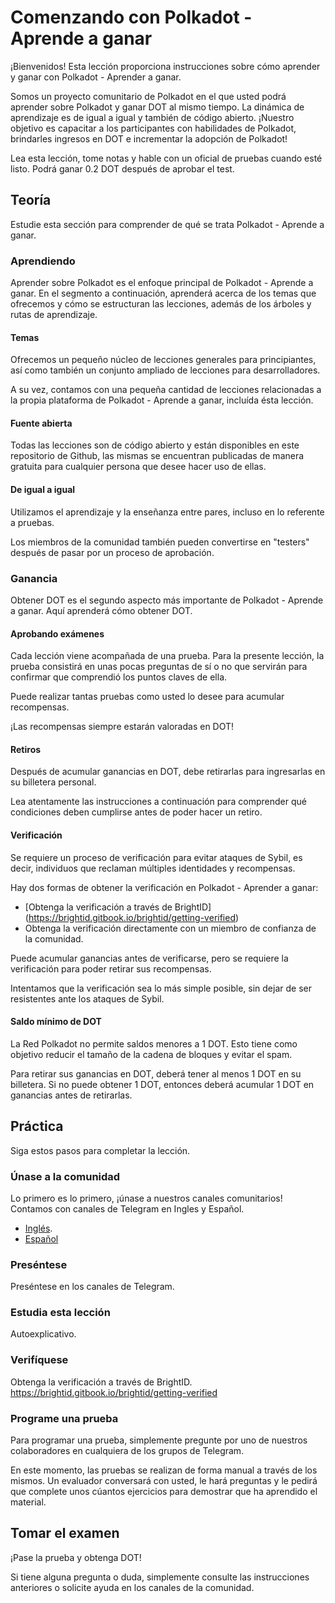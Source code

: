 # Comenzando con Polkadot - Aprende a ganar

¡Bienvenidos! Esta lección proporciona instrucciones sobre cómo aprender y ganar con Polkadot - Aprender a ganar.

Somos un proyecto comunitario de Polkadot en el que usted podrá aprender sobre Polkadot y ganar DOT al mismo tiempo. La dinámica de aprendizaje es de igual a igual y también de código abierto. ¡Nuestro objetivo es capacitar a los participantes con habilidades de Polkadot, brindarles ingresos en DOT e incrementar la adopción de Polkadot!

Lea esta lección, tome notas y hable con un oficial de pruebas cuando esté listo. Podrá ganar 0.2 DOT después de aprobar el test.

## Teoría
Estudie esta sección para comprender de qué se trata Polkadot - Aprende a ganar.

### Aprendiendo
Aprender sobre Polkadot es el enfoque principal de Polkadot - Aprende a ganar. En el segmento a continuación, aprenderá acerca de los temas que ofrecemos y cómo se estructuran las lecciones, además de los árboles y rutas de aprendizaje.

#### Temas

Ofrecemos un pequeño núcleo de lecciones generales para principiantes, así como también un conjunto ampliado de lecciones para desarrolladores.

A su vez, contamos con una pequeña cantidad de lecciones relacionadas a la propia plataforma de Polkadot - Aprende a ganar, incluída ésta lección.

#### Fuente abierta
Todas las lecciones son de código abierto y están disponibles en este repositorio de Github, las mismas se encuentran publicadas de manera gratuita para cualquier persona que desee hacer uso de ellas.

#### De igual a igual
Utilizamos el aprendizaje y la enseñanza entre pares, incluso en lo referente a pruebas.

Los miembros de la comunidad también pueden convertirse en "testers" después de pasar por un proceso de aprobación.

### Ganancia
Obtener DOT es el segundo aspecto más importante de Polkadot - Aprende a ganar. Aquí aprenderá cómo obtener DOT.

#### Aprobando exámenes
Cada lección viene acompañada de una prueba. Para la presente lección, la prueba consistirá en unas pocas preguntas de sí o no que servirán para confirmar que comprendió los puntos claves de ella.

Puede realizar tantas pruebas como usted lo desee para acumular recompensas.

¡Las recompensas siempre estarán valoradas en DOT!

#### Retiros
Después de acumular ganancias en DOT, debe retirarlas para ingresarlas en su billetera personal.

Lea atentamente las instrucciones a continuación para comprender qué condiciones deben cumplirse antes de poder hacer un retiro.

#### Verificación
Se requiere un proceso de verificación para evitar ataques de Sybil, es decir, individuos que reclaman múltiples identidades y recompensas.

Hay dos formas de obtener la verificación en Polkadot - Aprender a ganar:

 - [Obtenga la verificación a través de BrightID] (https://brightid.gitbook.io/brightid/getting-verified)
 - Obtenga la verificación directamente con un miembro de confianza de la comunidad.

Puede acumular ganancias antes de verificarse, pero se requiere la verificación para poder retirar sus recompensas.

Intentamos que la verificación sea lo más simple posible, sin dejar de ser resistentes ante los ataques de Sybil. 

#### Saldo mínimo de DOT
La Red Polkadot no permite saldos menores a 1 DOT. Esto tiene como objetivo reducir el tamaño de la cadena de bloques y evitar el spam.

Para retirar sus ganancias en DOT, deberá tener al menos 1 DOT en su billetera. Si no puede obtener 1 DOT, entonces deberá acumular 1 DOT en ganancias antes de retirarlas.

## Práctica
Siga estos pasos para completar la lección.

### Únase a la comunidad
Lo primero es lo primero, ¡únase a nuestros canales comunitarios! Contamos con canales de Telegram en Ingles y Español.

* [Inglés](https://t.me/polkadotlearn).
* [Español](https://t.me/PolkadotAprendeAGanar)

### Preséntese
Preséntese en los canales de Telegram.

### Estudia esta lección
Autoexplicativo.

### Verifíquese

Obtenga la verificación a través de BrightID. https://brightid.gitbook.io/brightid/getting-verified

### Programe una prueba
Para programar una prueba, simplemente pregunte por uno de nuestros colaboradores en cualquiera de los grupos de Telegram.

En este momento, las pruebas se realizan de forma manual a través de los mismos. Un evaluador conversará con usted, le hará preguntas y le pedirá que complete unos cúantos ejercicios para demostrar que ha aprendido el material.

## Tomar el examen
¡Pase la prueba y obtenga DOT!

Si tiene alguna pregunta o duda, simplemente consulte las instrucciones anteriores o solicite ayuda en los canales de la comunidad.
